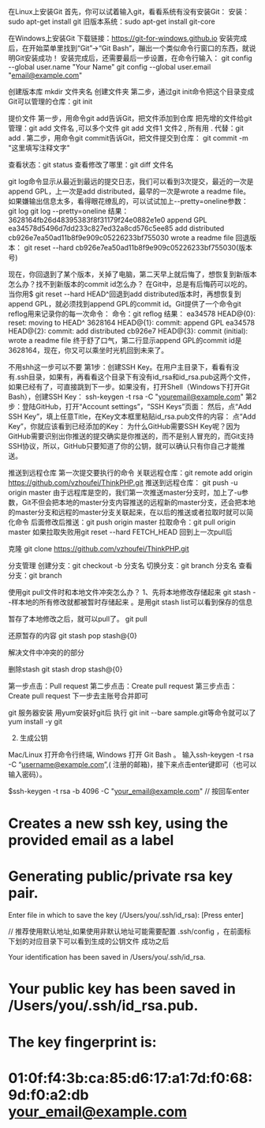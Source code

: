 在Linux上安装Git
首先，你可以试着输入git，看看系统有没有安装Git：
安装：sudo apt-get install git
旧版本系统：sudo apt-get install git-core


在Windows上安装Git
下载链接：https://git-for-windows.github.io
安装完成后，在开始菜单里找到“Git”->“Git Bash”，蹦出一个类似命令行窗口的东西，就说明Git安装成功！
安装完成后，还需要最后一步设置，在命令行输入：
git config --global user.name "Your Name"
git config --global user.email "email@example.com"


创建版本库
mkdir 文件夹名   创建文件夹
第二步，通过git init命令把这个目录变成Git可以管理的仓库：git init

提价文件
第一步，用命令git add告诉Git，把文件添加到仓库
把先增的文件给git管理：git add 文件名 ,可以多个文件 git add 文件1 文件2 , 所有用 . 代替：git add .
第二步，用命令git commit告诉Git，把文件提交到仓库：
git commit -m "这里填写注释文字"

查看状态：git status
查看修改了哪里：git diff 文件名

git log命令显示从最近到最远的提交日志，我们可以看到3次提交，最近的一次是append GPL，上一次是add distributed，最早的一次是wrote a readme file。
如果嫌输出信息太多，看得眼花缭乱的，可以试试加上--pretty=oneline参数：
git log
git log --pretty=oneline
结果：
3628164fb26d48395383f8f31179f24e0882e1e0 append GPL
ea34578d5496d7dd233c827ed32a8cd576c5ee85 add distributed
cb926e7ea50ad11b8f9e909c05226233bf755030 wrote a readme file
回退版本： git reset --hard cb926e7ea50ad11b8f9e909c05226233bf755030(版本号)

现在，你回退到了某个版本，关掉了电脑，第二天早上就后悔了，想恢复到新版本怎么办？找不到新版本的commit id怎么办？
在Git中，总是有后悔药可以吃的。当你用$ git reset --hard HEAD^回退到add distributed版本时，再想恢复到append GPL，就必须找到append GPL的commit id。Git提供了一个命令git reflog用来记录你的每一次命令：
 命令：git reflog
 结果：
 ea34578 HEAD@{0}: reset: moving to HEAD^
3628164 HEAD@{1}: commit: append GPL
ea34578 HEAD@{2}: commit: add distributed
cb926e7 HEAD@{3}: commit (initial): wrote a readme file
终于舒了口气，第二行显示append GPL的commit id是3628164，现在，你又可以乘坐时光机回到未来了。


不用shh这一步可以不要
第1步：创建SSH Key。在用户主目录下，看看有没有.ssh目录，如果有，再看看这个目录下有没有id_rsa和id_rsa.pub这两个文件，如果已经有了，可直接跳到下一步。如果没有，打开Shell（Windows下打开Git Bash），创建SSH Key：
ssh-keygen -t rsa -C "youremail@example.com"
第2步：登陆GitHub，打开“Account settings”，“SSH Keys”页面：
然后，点“Add SSH Key”，填上任意Title，在Key文本框里粘贴id_rsa.pub文件的内容：
点“Add Key”，你就应该看到已经添加的Key：
为什么GitHub需要SSH Key呢？因为GitHub需要识别出你推送的提交确实是你推送的，而不是别人冒充的，而Git支持SSH协议，所以，GitHub只要知道了你的公钥，就可以确认只有你自己才能推送。



推送到远程仓库
第一次提交要执行的命令 关联远程仓库：git remote add origin https://github.com/vzhoufei/ThinkPHP.git
推送到远程仓库： git push -u origin master
由于远程库是空的，我们第一次推送master分支时，加上了-u参数，Git不但会把本地的master分支内容推送的远程新的master分支，还会把本地的master分支和远程的master分支关联起来，在以后的推送或者拉取时就可以简化命令
后面修改后推送：git push origin master
拉取命令：git pull origin master 如果拉取失败用git reset --hard FETCH_HEAD 回到上一次pull后


克隆
git clone  https://github.com/vzhoufei/ThinkPHP.git

分支管理
创建分支：git checkout -b 分支名
切换分支：git branch 分支名
查看分支：git branch






使用git pull文件时和本地文件冲突怎么办？
1、先将本地修改存储起来
git stash  --样本地的所有修改就都被暂时存储起来 。是用git stash list可以看到保存的信息

暂存了本地修改之后，就可以pull了。
git pull

还原暂存的内容
git stash pop stash@{0}

解决文件中冲突的的部分

删除stash
git stash drop stash@{0}  





第一步点击：Pull request
第二步点击：Create pull request
第三步点击：Create pull request
下一步去主账号合并即可







git 服务器安装  用yum安装好git后 执行 git init --bare sample.git等命令就可以了
yum install -y git

2. 生成公钥

Mac/Linux 打开命令行终端, Windows 打开 Git Bash 。 输入ssh-keygen -t rsa -C “username@example.com”,( 注册的邮箱)，接下来点击enter键即可（也可以输入密码）。

$ssh-keygen -t rsa -b 4096 -C "your_email@example.com"            // 按回车enter
# Creates a new ssh key, using the provided email as a label
# Generating public/private rsa key pair.
Enter file in which to save the key (/Users/you/.ssh/id_rsa): [Press enter]  

// 推荐使用默认地址,如果使用非默认地址可能需要配置 .ssh/config ，在前面标下划的对应目录下可以看到生成的公钥文件
成功之后

Your identification has been saved in /Users/you/.ssh/id_rsa.
# Your public key has been saved in /Users/you/.ssh/id_rsa.pub.
# The key fingerprint is:
# 01:0f:f4:3b:ca:85:d6:17:a1:7d:f0:68:9d:f0:a2:db your_email@example.com








